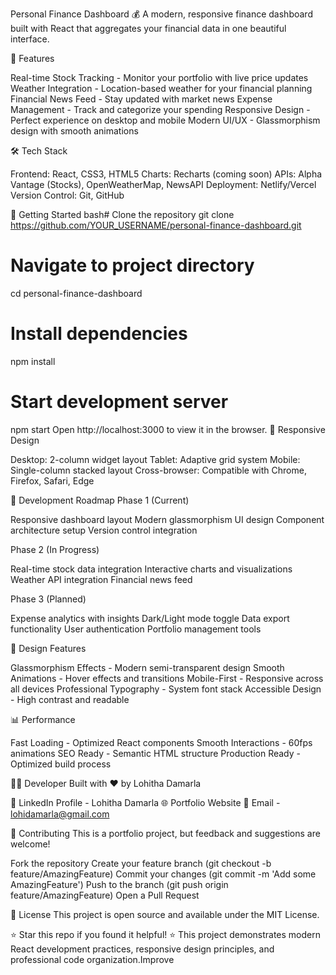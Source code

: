 Personal Finance Dashboard 💰
A modern, responsive finance dashboard built with React that aggregates your financial data in one beautiful interface.


🌟 Features

Real-time Stock Tracking - Monitor your portfolio with live price updates
Weather Integration - Location-based weather for your financial planning
Financial News Feed - Stay updated with market news
Expense Management - Track and categorize your spending
Responsive Design - Perfect experience on desktop and mobile
Modern UI/UX - Glassmorphism design with smooth animations

🛠️ Tech Stack

Frontend: React, CSS3, HTML5
Charts: Recharts (coming soon)
APIs: Alpha Vantage (Stocks), OpenWeatherMap, NewsAPI
Deployment: Netlify/Vercel
Version Control: Git, GitHub

🚀 Getting Started
bash# Clone the repository
git clone https://github.com/YOUR_USERNAME/personal-finance-dashboard.git

# Navigate to project directory
cd personal-finance-dashboard

# Install dependencies
npm install

# Start development server
npm start
Open http://localhost:3000 to view it in the browser.
📱 Responsive Design

Desktop: 2-column widget layout
Tablet: Adaptive grid system
Mobile: Single-column stacked layout
Cross-browser: Compatible with Chrome, Firefox, Safari, Edge

🔮 Development Roadmap
Phase 1 (Current)

 Responsive dashboard layout
 Modern glassmorphism UI design
 Component architecture setup
 Version control integration

Phase 2 (In Progress)

 Real-time stock data integration
 Interactive charts and visualizations
 Weather API integration
 Financial news feed

Phase 3 (Planned)

 Expense analytics with insights
 Dark/Light mode toggle
 Data export functionality
 User authentication
 Portfolio management tools

🎨 Design Features

Glassmorphism Effects - Modern semi-transparent design
Smooth Animations - Hover effects and transitions
Mobile-First - Responsive across all devices
Professional Typography - System font stack
Accessible Design - High contrast and readable

📊 Performance

Fast Loading - Optimized React components
Smooth Interactions - 60fps animations
SEO Ready - Semantic HTML structure
Production Ready - Optimized build process

👨‍💻 Developer
Built with ❤️ by Lohitha Damarla

💼 LinkedIn Profile - Lohitha Damarla
🌐 Portfolio Website
📧 Email - lohidamarla@gmail.com

🤝 Contributing
This is a portfolio project, but feedback and suggestions are welcome!

Fork the repository
Create your feature branch (git checkout -b feature/AmazingFeature)
Commit your changes (git commit -m 'Add some AmazingFeature')
Push to the branch (git push origin feature/AmazingFeature)
Open a Pull Request

📝 License
This project is open source and available under the MIT License.

⭐ Star this repo if you found it helpful! ⭐
This project demonstrates modern React development practices, responsive design principles, and professional code organization.Improve
